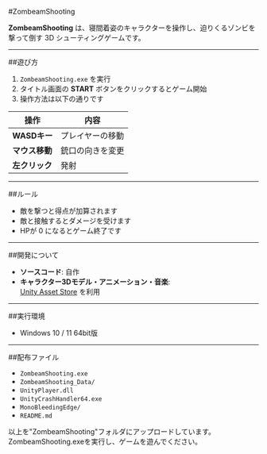 #ZombeamShooting

**ZombeamShooting** は、寝間着姿のキャラクターを操作し、迫りくるゾンビを撃って倒す 3D シューティングゲームです。  

---

##遊び方

1. `ZombeamShooting.exe` を実行  
2. タイトル画面の **START** ボタンをクリックするとゲーム開始  
3. 操作方法は以下の通りです  

| 操作 | 内容 |
|------|------|
| **WASDキー** | プレイヤーの移動 |
| **マウス移動** | 銃口の向きを変更 |
| **左クリック** | 発射 |

---

##ルール
- 敵を撃つと得点が加算されます  
- 敵と接触するとダメージを受けます  
- HPが 0 になるとゲーム終了です  

---

##開発について
- **ソースコード**: 自作  
- **キャラクター3Dモデル・アニメーション・音楽**:  
  [Unity Asset Store](https://www.assetstore.unity3d.com/#!/content/40756) を利用  

---

##実行環境
- Windows 10 / 11 64bit版

---

##配布ファイル
- `ZombeamShooting.exe`  
- `ZombeamShooting_Data/`  
- `UnityPlayer.dll`  
- `UnityCrashHandler64.exe`  
- `MonoBleedingEdge/`  
- `README.md`  

以上を"ZombeamShooting"フォルダにアップロードしています。
ZombeamShooting.exeを実行し、ゲームを遊んでください。
